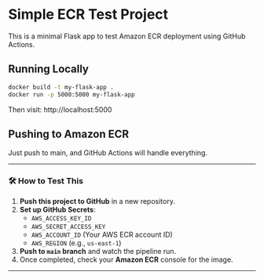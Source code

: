 # Simple ECR Test Project

This is a minimal Flask app to test Amazon ECR deployment using GitHub Actions.

## Running Locally

```sh
docker build -t my-flask-app .
docker run -p 5000:5000 my-flask-app
```

Then visit: http://localhost:5000

## Pushing to Amazon ECR
Just push to main, and GitHub Actions will handle everything.

---

### **🛠 How to Test This**
1. **Push this project to GitHub** in a new repository.
2. **Set up GitHub Secrets**:
   - `AWS_ACCESS_KEY_ID`
   - `AWS_SECRET_ACCESS_KEY`
   - `AWS_ACCOUNT_ID` (Your AWS ECR account ID)
   - `AWS_REGION` (e.g., `us-east-1`)
3. **Push to `main` branch** and watch the pipeline run.
4. Once completed, check your **Amazon ECR** console for the image.

---
